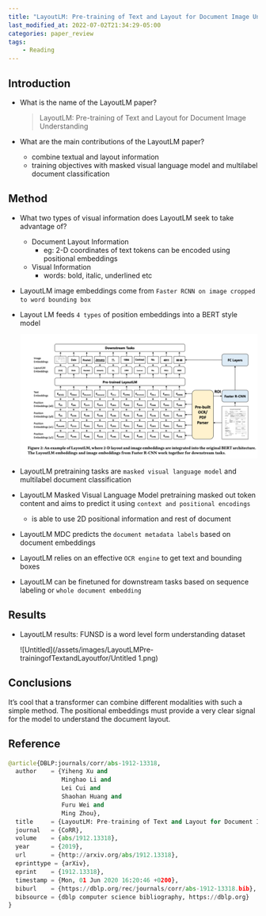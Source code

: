 ```yaml
---
title: "LayoutLM: Pre-training of Text and Layout for Document Image Understanding"
last_modified_at: 2022-07-02T21:34:29-05:00
categories: paper_review
tags:
    - Reading
---
```


## Introduction

- What is the name of the LayoutLM paper?
    
    > LayoutLM: Pre-training of Text and Layout for
    Document Image Understanding
    > 
    
- What are the main contributions of the LayoutLM paper?
    - combine textual and layout information
    - training objectives with masked visual language model and multilabel document classification

## Method

- What two types of visual information does LayoutLM seek to take advantage of?
    - Document Layout Information
        - eg: 2-D coordinates of text tokens can be encoded using positional embeddings
    - Visual Information
        - words: bold, italic, underlined etc
        
- LayoutLM image embeddings come from `Faster RCNN on image cropped to word bounding box`
    
    
- Layout LM feeds `4 types` of position embeddings into a BERT style model
    
    ![Untitled](/assets/images/LayoutLMPre-trainingofTextandLayoutfor/Untitled.png)
    
- LayoutLM pretraining tasks are `masked visual language model` and multilabel document classification
    
    
- LayoutLM Masked Visual Language Model pretraining masked out token content and aims to predict it using `context and positional encodings`
    - is able to use 2D positional information and rest of document
    
- LayoutLM MDC predicts the `document metadata labels` based on document embeddings
    
    
- LayoutLM relies on an effective `OCR engine` to get text and bounding boxes
    
    
- LayoutLM can be finetuned for downstream tasks based on sequence labeling or `whole document embedding`

## Results

- LayoutLM results: FUNSD is a word level form understanding dataset
    
    ![Untitled](/assets/images/LayoutLMPre-trainingofTextandLayoutfor/Untitled 1.png)
    

## Conclusions

It’s cool that a transformer can combine different modalities with such a simple method. The positional embeddings must provide a very clear signal for the model to understand the document layout. 

## Reference

```python
@article{DBLP:journals/corr/abs-1912-13318,
  author    = {Yiheng Xu and
               Minghao Li and
               Lei Cui and
               Shaohan Huang and
               Furu Wei and
               Ming Zhou},
  title     = {LayoutLM: Pre-training of Text and Layout for Document Image Understanding},
  journal   = {CoRR},
  volume    = {abs/1912.13318},
  year      = {2019},
  url       = {http://arxiv.org/abs/1912.13318},
  eprinttype = {arXiv},
  eprint    = {1912.13318},
  timestamp = {Mon, 01 Jun 2020 16:20:46 +0200},
  biburl    = {https://dblp.org/rec/journals/corr/abs-1912-13318.bib},
  bibsource = {dblp computer science bibliography, https://dblp.org}
}
```